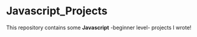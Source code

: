 # Javascript_Projects
This repository contains some **Javascript** -beginner level- projects I wrote!
